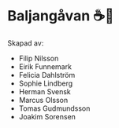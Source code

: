 # Baljangåvan ☕️🎉

Skapad av:
- Filip Nilsson
- Eirik Funnemark
- Felicia Dahlström
- Sophie Lindberg
- Herman Svensk
- Marcus Olsson
- Tomas Gudmundsson
- Joakim Sorensen
